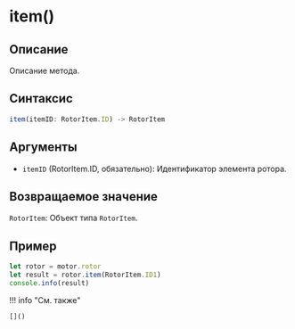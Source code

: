 # item()

## Описание
Описание метода.

## Синтаксис
```javascript
item(itemID: RotorItem.ID) -> RotorItem
```

## Аргументы
- `itemID` (RotorItem.ID, обязательно): Идентификатор элемента ротора.

## Возвращаемое значение
`RotorItem`: Объект типа `RotorItem`.

## Пример
```javascript linenums="1"
let rotor = motor.rotor
let result = rotor.item(RotorItem.ID1)
console.info(result)
```

!!! info "См. также"

    []()

